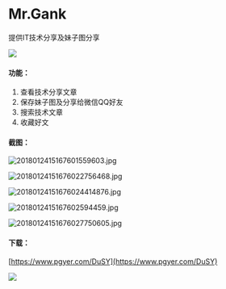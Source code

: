 # Mr.Gank
提供IT技术分享及妹子图分享

![](http://7xplt3.com1.z0.glb.clouddn.com/20180119151635014238448.png)

#### 功能：
1. 查看技术分享文章
2. 保存妹子图及分享给微信QQ好友
3. 搜索技术文章
4. 收藏好文

#### 截图：
![2018012415167601559603.jpg](http://7xplt3.com1.z0.glb.clouddn.com/2018012415167601559603.jpg)

![20180124151676022756468.jpg](http://7xplt3.com1.z0.glb.clouddn.com/20180124151676022756468.jpg)

![20180124151676024414876.jpg](http://7xplt3.com1.z0.glb.clouddn.com/20180124151676024414876.jpg)

![2018012415167602594459.jpg](http://7xplt3.com1.z0.glb.clouddn.com/2018012415167602594459.jpg)

![20180124151676027750605.jpg](http://7xplt3.com1.z0.glb.clouddn.com/20180124151676027750605.jpg)

#### 下载：
[https://www.pgyer.com/DuSY](https://www.pgyer.com/DuSY)   

![](http://7xplt3.com1.z0.glb.clouddn.com/2018011915163513742965.png) 





